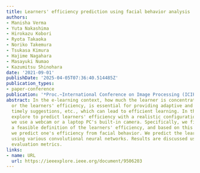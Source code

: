 ```yaml
---
title: Learners' efficiency prediction using facial behavior analysis
authors:
- Manisha Verma
- Yuta Nakashima
- Hirokazu Kobori
- Ryota Takaoka
- Noriko Takemura
- Tsukasa Kimura
- Hajime Nagahara
- Masayuki Numao
- Kazumitsu Shinohara
date: '2021-09-01'
publishDate: '2025-04-05T07:36:40.514485Z'
publication_types:
- paper-conference
publication: '*Proc.~International Conference on Image Processing (ICIP)*'
abstract: In the e-learning context, how much the learner is concentrated and engaged,
  or the learners' efficiency, is essential for providing adaptive and flexible materials,
  timely suggestions, etc., which can lead to efficient learning. In this work, we
  explore to predict learners' efficiency with a realistic configuration, in which
  we use a webcam or a laptop PC's built-in camera. Specifically, we first provide
  a feasible definition of the learners' efficiency, and based on this definition,
  we predict one's efficiency from facial behavior. We predict the learners' efficiency
  using various convolutional neural networks. Results are discussed using different
  evaluation metrics.
links:
- name: URL
  url: https://ieeexplore.ieee.org/document/9506203
---
```


